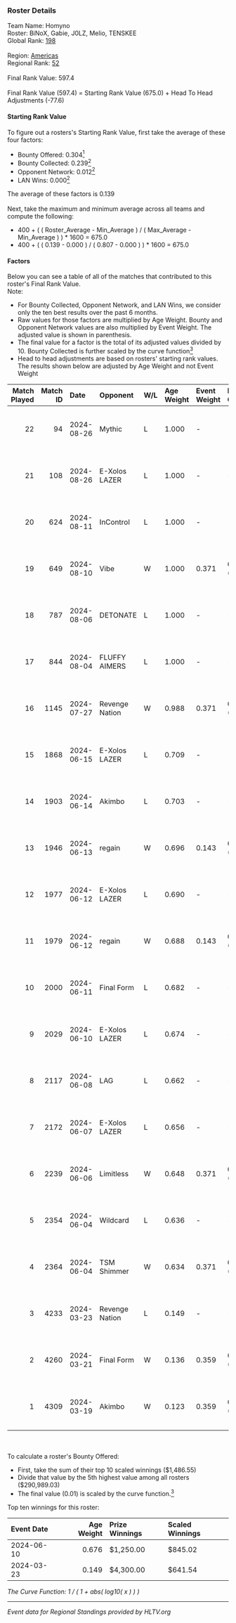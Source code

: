 ### Roster Details<br />
Team Name: Homyno<br />
Roster: BiNoX, Gabie, J0LZ, Melio, TENSKEE<br />
Global Rank: [198](../../standings_global_2024_08_28.md)<br />
<br />
Region: [Americas]( ../../standings_americas_2024_08_28.md)<br />
Regional Rank: [52]( ../../standings_americas_2024_08_28.md)<br />
<br />
Final Rank Value:  597.4<br />
<br />
Final Rank Value (597.4) = Starting Rank Value (675.0) + Head To Head Adjustments (-77.6)<br />

#### Starting Rank Value<br />
To figure out a rosters's Starting Rank Value, first take the average of these four factors:<br />
- Bounty Offered: 0.304[<sup>1</sup>](#table2)
- Bounty Collected: 0.239[<sup>2</sup>](#table1)
- Opponent Network: 0.012[<sup>2</sup>](#table1)
- LAN Wins: 0.000[<sup>2</sup>](#table1)

The average of these factors is 0.139<br />
<br />
Next, take the maximum and minimum average across all teams and compute the following:<br />
- 400 + ( ( Roster_Average - Min_Average ) / ( Max_Average - Min_Average ) ) * 1600 = 675.0
- 400 + ( ( 0.139 - 0.000 ) / ( 0.807 - 0.000 ) ) * 1600 = 675.0


#### Factors<br />
Below you can see a table of all of the matches that contributed to this roster's Final Rank Value.<br />
Note:<br />

- For Bounty Collected, Opponent Network, and LAN Wins, we consider only the ten best results over the past 6 months.
- Raw values for those factors are multiplied by Age Weight. Bounty and Opponent Network values are also multiplied by Event Weight. The adjusted value is shown in parenthesis.
- The final value for a factor is the total of its adjusted values divided by 10. Bounty Collected is further scaled by the curve function[<sup>3</sup>](#curveFunction)
- Head to head adjustments are based on rosters' starting rank values. The results shown below are adjusted by Age Weight and not Event Weight
<span id="table1"></span><br />


| Match Played | Match ID | Date       | Opponent       | W/L | Age Weight | Event Weight | Bounty Collected | Opponent Network | LAN Wins  | H2H Adj. | Roster                                |
| -: | -: | :- | :- | :- | :- | :- | :- | :- | :- | -: | :- |
|           22 |       94 | 2024-08-26 | Mythic         | L   | 1.000      | -            | -                | -                | -         |    -9.86 | BiNoX, Gabie, J0LZ, Melio, TENSKEE    |
|           21 |      108 | 2024-08-26 | E-Xolos LAZER  | L   | 1.000      | -            | -                | -                | -         |    -8.86 | BiNoX, Gabie, J0LZ, Melio, TENSKEE    |
|           20 |      624 | 2024-08-11 | InControl      | L   | 1.000      | -            | -                | -                | -         |   -19.46 | BiNoX, Gabie, J0LZ, Melio, TENSKEE    |
|           19 |      649 | 2024-08-10 | Vibe           | W   | 1.000      | 0.371        | 0.000 (0.000)    | 0.036 (0.013)    | 0 (0.000) |     6.70 | BiNoX, Gabie, J0LZ, Melio, TENSKEE    |
|           18 |      787 | 2024-08-06 | DETONATE       | L   | 1.000      | -            | -                | -                | -         |   -19.57 | BiNoX, Gabie, J0LZ, Melio, TENSKEE    |
|           17 |      844 | 2024-08-04 | FLUFFY AIMERS  | L   | 1.000      | -            | -                | -                | -         |   -13.02 | BiNoX, J0LZ, Melio, Sup3rant, TENSKEE |
|           16 |     1145 | 2024-07-27 | Revenge Nation | W   | 0.988      | 0.371        | 0.004 (0.001)    | 0.116 (0.043)    | 0 (0.000) |    17.10 | BiNoX, Gabie, J0LZ, Melio, TENSKEE    |
|           15 |     1868 | 2024-06-15 | E-Xolos LAZER  | L   | 0.709      | -            | -                | -                | -         |    -7.35 | Gabie, J0LZ, Melio, TENSKEE, YuZ      |
|           14 |     1903 | 2024-06-14 | Akimbo         | L   | 0.703      | -            | -                | -                | -         |    -8.31 | Gabie, J0LZ, Melio, TENSKEE, YuZ      |
|           13 |     1946 | 2024-06-13 | regain         | W   | 0.696      | 0.143        | 0.000 (0.000)    | 0.025 (0.002)    | 0 (0.000) |     6.16 | Gabie, J0LZ, Melio, TENSKEE, YuZ      |
|           12 |     1977 | 2024-06-12 | E-Xolos LAZER  | L   | 0.690      | -            | -                | -                | -         |    -7.46 | Gabie, J0LZ, Melio, TENSKEE, YuZ      |
|           11 |     1979 | 2024-06-12 | regain         | W   | 0.688      | 0.143        | 0.000 (0.000)    | 0.025 (0.002)    | 0 (0.000) |     5.86 | Gabie, J0LZ, Melio, TENSKEE, YuZ      |
|           10 |     2000 | 2024-06-11 | Final Form     | L   | 0.682      | -            | -                | -                | -         |   -11.98 | Gabie, J0LZ, Melio, TENSKEE, YuZ      |
|            9 |     2029 | 2024-06-10 | E-Xolos LAZER  | L   | 0.674      | -            | -                | -                | -         |    -8.06 | Gabie, J0LZ, Melio, TENSKEE, YuZ      |
|            8 |     2117 | 2024-06-08 | LAG            | L   | 0.662      | -            | -                | -                | -         |    -7.28 | Gabie, J0LZ, Melio, TENSKEE, YuZ      |
|            7 |     2172 | 2024-06-07 | E-Xolos LAZER  | L   | 0.656      | -            | -                | -                | -         |    -8.59 | Gabie, J0LZ, Melio, TENSKEE, YuZ      |
|            6 |     2239 | 2024-06-06 | Limitless      | W   | 0.648      | 0.371        | 0.001 (0.000)    | 0.108 (0.026)    | 0 (0.000) |     7.93 | Gabie, J0LZ, Melio, TENSKEE, YuZ      |
|            5 |     2354 | 2024-06-04 | Wildcard       | L   | 0.636      | -            | -                | -                | -         |    -3.36 | Gabie, J0LZ, Melio, TENSKEE, YuZ      |
|            4 |     2364 | 2024-06-04 | TSM Shimmer    | W   | 0.634      | 0.371        | 0.021 (0.005)    | 0.141 (0.033)    | 0 (0.000) |    10.47 | Gabie, J0LZ, Melio, TENSKEE, YuZ      |
|            3 |     4233 | 2024-03-23 | Revenge Nation | L   | 0.149      | -            | -                | -                | -         |    -2.25 | Gabie, J0LZ, Melio, TENSKEE, YuZ      |
|            2 |     4260 | 2024-03-21 | Final Form     | W   | 0.136      | 0.359        | 0.002 (0.000)    | 0.049 (0.002)    | 0 (0.000) |     1.88 | Gabie, J0LZ, Melio, TENSKEE, YuZ      |
|            1 |     4309 | 2024-03-19 | Akimbo         | W   | 0.123      | 0.359        | 0.001 (0.000)    | 0.051 (0.002)    | 0 (0.000) |     1.68 | Gabie, J0LZ, Melio, TENSKEE, YuZ      |

<br />
<span id="table2"></span><br />
To calculate a roster's Bounty Offered:<br />

- First, take the sum of their top 10 scaled winnings ($1,486.55)
- Divide that value by the 5th highest value among all rosters ($290,989.03)
- The final value (0.01) is scaled by the curve function.[<sup>3</sup>](#curveFunction)

Top ten winnings for this roster:<br />

| Event Date | Age Weight | Prize Winnings | Scaled Winnings |
| :- | -: | :- | :- |
| 2024-06-10 |      0.676 | $1,250.00      | $845.02         |
| 2024-03-23 |      0.149 | $4,300.00      | $641.54         |


<span id="curveFunction"></span>_The Curve Function: 1 / ( 1 + abs( log10( x ) ) )_<br />

---
_Event data for Regional Standings provided by HLTV.org_<br />
